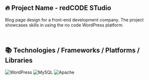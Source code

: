 ## 🔥 Project Name - redCODE STudio

Blog page design for a front-end development company. The project showcases skills in using the no code WordPress platform.

&nbsp;

## 📚 Technologies / Frameworks / Platforms / Libraries

![WordPress](https://img.shields.io/badge/WordPress-brown.svg?style=for-the-badge&logo=WordPress&logoColor=white)
![MySQL](https://img.shields.io/badge/mysql-4479A1.svg?style=for-the-badge&logo=mysql&logoColor=white)
![Apache](https://img.shields.io/badge/apache-%23D42029.svg?style=for-the-badge&logo=apache&logoColor=white)

&nbsp;
